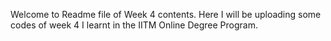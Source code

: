 Welcome to Readme file of Week 4 contents.
Here I will be uploading some codes of week 4 I learnt in the IITM Online Degree Program.
